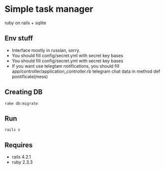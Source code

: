 # Simple task manager
ruby on rails + sqlite

## Env stuff
* Interface mostly in russian, sorry.
* You should fill config/secret.yml with secret key bases
* You should fill config/secret.yml with secret key bases
* If you want use telegtam notifications, you should fill app/controller/application_controller.rb telegram chat data in method def pontificate(mess)

## Creating DB
```console
rake db:migrate
```

## Run
```console
rails s
```

## Requires
* rails 4.2.1
* ruby 2.3.3
